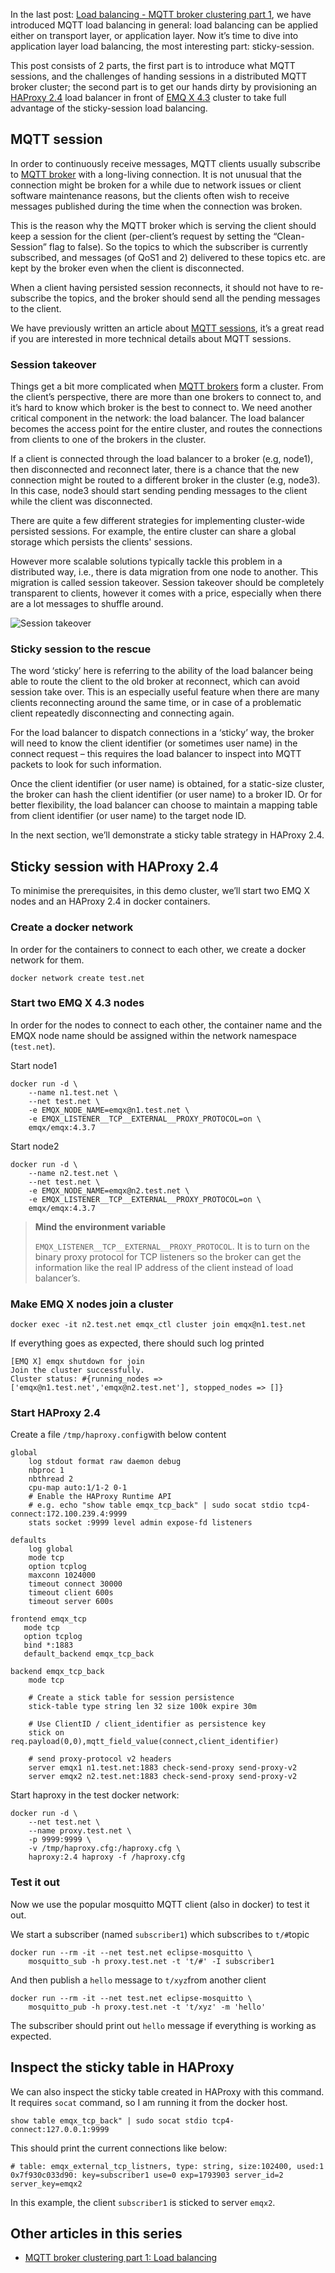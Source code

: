 In the last post: [Load balancing - MQTT broker clustering part 1](https://www.emqx.com/en/blog/mqtt-broker-clustering-part-1-load-balancing), we have introduced MQTT load balancing in general: load balancing can be applied either on transport layer, or application layer. Now it’s time to dive into application layer load balancing, the most interesting part: sticky-session.

This post consists of 2 parts, the first part is to introduce what MQTT sessions, and the challenges of handing sessions in a distributed MQTT broker cluster; the second part is to get our hands dirty by provisioning an [HAProxy 2.4](http://www.haproxy.org/) load balancer in front of [EMQ X 4.3](https://www.emqx.com/en/products/emqx) cluster to take full advantage of the sticky-session load balancing.

## MQTT session

In order to continuously receive messages, MQTT clients usually subscribe to [MQTT broker](https://www.emqx.com/en/products/emqx) with a long-living connection. It is not unusual that the connection might be broken for a while due to network issues or client software maintenance reasons, but the clients often wish to receive messages published during the time when the connection was broken.

This is the reason why the MQTT broker which is serving the client should keep a session for the client (per-client’s request by setting the “Clean-Session” flag to false). So the topics to which the subscriber is currently subscribed, and messages (of QoS1 and 2) delivered to these topics etc. are kept by the broker even when the client is disconnected.

When a client having persisted session reconnects, it should not have to re-subscribe the topics, and the broker should send all the pending messages to the client.

We have previously written an article about [MQTT sessions](https://www.emqx.com/en/blog/mqtt-session), it’s a great read if you are interested in more technical details about MQTT sessions.

### Session takeover

Things get a bit more complicated when [MQTT brokers](https://www.emqx.com/en/products/emqx) form a cluster. From the client’s perspective, there are more than one brokers to connect to, and it’s hard to know which broker is the best to connect to. We need another critical component in the network: the load balancer. The load balancer becomes the access point for the entire cluster, and routes the connections from clients to one of the brokers in the cluster.

If a client is connected through the load balancer to a broker (e.g, node1), then disconnected and reconnect later, there is a chance that the new connection might be routed to a different broker in the cluster (e.g, node3). In this case, node3 should start sending pending messages to the client while the client was disconnected. 

There are quite a few different strategies for implementing cluster-wide persisted sessions. For example, the entire cluster can share a global storage which persists the clients' sessions.

However more scalable solutions typically tackle this problem in a distributed way, i.e., there is data migration from one node to another. This migration is called session takeover. Session takeover should be completely transparent to clients, however it comes with a price, especially when there are a lot messages to shuffle around.

![Session takeover](https://static.emqx.net/images/ea4c881df579ece79600af69bec76244.png)


### Sticky session to the rescue

The word ‘sticky’ here is referring to the ability of the load balancer being able to route the client to the old broker at reconnect, which can avoid session take over. This is an especially useful feature when there are many clients reconnecting around the same time, or in case of a problematic client repeatedly disconnecting and connecting again.

For the load balancer to dispatch connections in a ‘sticky’ way, the broker will need to know the client identifier (or sometimes user name) in the connect request – this requires the load balancer to inspect into MQTT packets to look for such information.

Once the client identifier (or user name) is obtained, for a static-size cluster, the broker can hash the client identifier (or user name) to a broker ID. Or for better flexibility, the load balancer can choose to maintain a mapping table from client identifier (or user name) to the target node ID.

In the next section, we’ll demonstrate a sticky table strategy in HAProxy 2.4.

## Sticky session with HAProxy 2.4

To minimise the prerequisites, in this demo cluster, we’ll start two EMQ X nodes and an HAProxy 2.4 in docker containers.

### Create a docker network

In order for the containers to connect to each other, we create a docker network for them.

```
docker network create test.net
```

### Start two EMQ X 4.3 nodes

In order for the nodes to connect to each other, the container name and the EMQX node name should be assigned within the network namespace (`test.net`).

Start node1

```
docker run -d \
    --name n1.test.net \
    --net test.net \
    -e EMQX_NODE_NAME=emqx@n1.test.net \
    -e EMQX_LISTENER__TCP__EXTERNAL__PROXY_PROTOCOL=on \
    emqx/emqx:4.3.7
```

Start node2

```
docker run -d \
    --name n2.test.net \
    --net test.net \
    -e EMQX_NODE_NAME=emqx@n2.test.net \
    -e EMQX_LISTENER__TCP__EXTERNAL__PROXY_PROTOCOL=on \
    emqx/emqx:4.3.7
```



> **Mind the environment variable**
>
>  `EMQX_LISTENER__TCP__EXTERNAL__PROXY_PROTOCOL`. It is to turn on the binary proxy protocol for TCP listeners so the broker can get the information like the real IP address of the client instead of load balancer’s.

### Make EMQ X nodes join a cluster

```
docker exec -it n2.test.net emqx_ctl cluster join emqx@n1.test.net
```

If everything goes as expected, there should such log printed

```
[EMQ X] emqx shutdown for join
Join the cluster successfully.
Cluster status: #{running_nodes => ['emqx@n1.test.net','emqx@n2.test.net'], stopped_nodes => []} 
```

### Start HAProxy 2.4

Create a file `/tmp/haproxy.config`with below content

```
global
    log stdout format raw daemon debug
    nbproc 1
    nbthread 2
    cpu-map auto:1/1-2 0-1
    # Enable the HAProxy Runtime API
    # e.g. echo "show table emqx_tcp_back" | sudo socat stdio tcp4-connect:172.100.239.4:9999
    stats socket :9999 level admin expose-fd listeners

defaults
    log global
    mode tcp
    option tcplog
    maxconn 1024000
    timeout connect 30000
    timeout client 600s
    timeout server 600s

frontend emqx_tcp
   mode tcp
   option tcplog
   bind *:1883
   default_backend emqx_tcp_back

backend emqx_tcp_back
    mode tcp

    # Create a stick table for session persistence
    stick-table type string len 32 size 100k expire 30m

    # Use ClientID / client_identifier as persistence key
    stick on req.payload(0,0),mqtt_field_value(connect,client_identifier)

    # send proxy-protocol v2 headers
    server emqx1 n1.test.net:1883 check-send-proxy send-proxy-v2
    server emqx2 n2.test.net:1883 check-send-proxy send-proxy-v2
```

Start haproxy in the test docker network:

```
docker run -d \
    --net test.net \
    --name proxy.test.net \
    -p 9999:9999 \
    -v /tmp/haproxy.cfg:/haproxy.cfg \
    haproxy:2.4 haproxy -f /haproxy.cfg
```

### Test it out

Now we use the popular mosquitto MQTT client (also in docker) to test it out. 

We start a subscriber (named `subscriber1`) which subscribes to `t/#`topic

```
docker run --rm -it --net test.net eclipse-mosquitto \
    mosquitto_sub -h proxy.test.net -t 't/#' -I subscriber1
```

And then publish a `hello` message to `t/xyz`from another client

```
docker run --rm -it --net test.net eclipse-mosquitto \
    mosquitto_pub -h proxy.test.net -t 't/xyz' -m 'hello'
```

The subscriber should print out `hello` message if everything is working as expected.

## Inspect the sticky table in HAProxy

We can also inspect the sticky table created in HAProxy with this command. It requires `socat` command, so I am running it from the docker host.

```
show table emqx_tcp_back" | sudo socat stdio tcp4-connect:127.0.0.1:9999
```

This should print the current connections like below:

```
# table: emqx_external_tcp_listners, type: string, size:102400, used:1
0x7f930c033d90: key=subscriber1 use=0 exp=1793903 server_id=2 server_key=emqx2
```

In this example, the client `subscriber1` is sticked to server `emqx2`.

## Other articles in this series

- [MQTT broker clustering part 1: Load balancing](https://www.emqx.com/en/blog/mqtt-broker-clustering-part-1-load-balancing)
